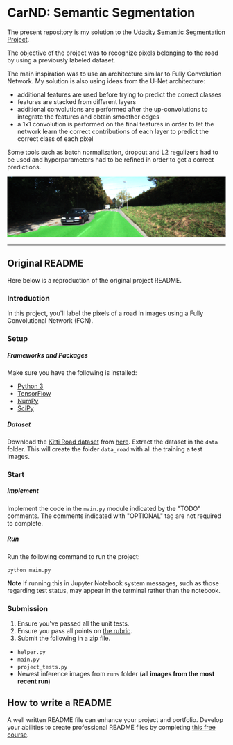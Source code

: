 # CarND: Semantic Segmentation

The present repository is my solution to the [Udacity Semantic Segmentation Project](https://github.com/udacity/CarND-Semantic-Segmentation).

The objective of the project was to recognize pixels belonging to the road by using a previously labeled dataset.

The main inspiration was to use an architecture similar to Fully Convolution Network. My solution is also using ideas from the U-Net architecture:
* additional features are used before trying to predict the correct classes
* features are stacked from different layers
* additional convolutions are performed after the up-convolutions to integrate the features and obtain smoother edges
* a 1x1 convolution is performed on the final features in order to let the network learn the correct contributions of each layer to predict the correct class of each pixel

Some tools such as batch normalization, dropout and L2 regulizers had to be used and hyperparameters had to be refined in order to get a correct predictions.

![alt text](runs\1509724493.1589382\um_000019.PNG "Project example")

---

## Original README

Here below is a reproduction of the original project README.

### Introduction
In this project, you'll label the pixels of a road in images using a Fully Convolutional Network (FCN).

### Setup
##### Frameworks and Packages
Make sure you have the following is installed:
 - [Python 3](https://www.python.org/)
 - [TensorFlow](https://www.tensorflow.org/)
 - [NumPy](http://www.numpy.org/)
 - [SciPy](https://www.scipy.org/)
##### Dataset
Download the [Kitti Road dataset](http://www.cvlibs.net/datasets/kitti/eval_road.php) from [here](http://www.cvlibs.net/download.php?file=data_road.zip).  Extract the dataset in the `data` folder.  This will create the folder `data_road` with all the training a test images.

### Start
##### Implement
Implement the code in the `main.py` module indicated by the "TODO" comments.
The comments indicated with "OPTIONAL" tag are not required to complete.
##### Run
Run the following command to run the project:
```
python main.py
```
**Note** If running this in Jupyter Notebook system messages, such as those regarding test status, may appear in the terminal rather than the notebook.

### Submission
1. Ensure you've passed all the unit tests.
2. Ensure you pass all points on [the rubric](https://review.udacity.com/#!/rubrics/989/view).
3. Submit the following in a zip file.
 - `helper.py`
 - `main.py`
 - `project_tests.py`
 - Newest inference images from `runs` folder  (**all images from the most recent run**)
 
 ## How to write a README
A well written README file can enhance your project and portfolio.  Develop your abilities to create professional README files by completing [this free course](https://www.udacity.com/course/writing-readmes--ud777).

